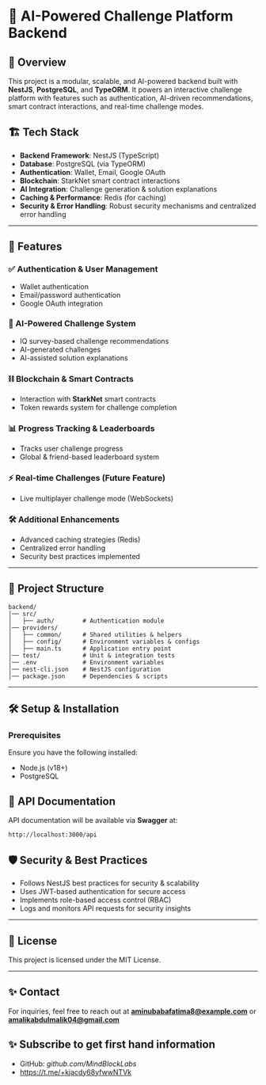 # 🚀 AI-Powered Challenge Platform Backend

## 📌 Overview
This project is a modular, scalable, and AI-powered backend built with **NestJS**, **PostgreSQL**, and **TypeORM**. It powers an interactive challenge platform with features such as authentication, AI-driven recommendations, smart contract interactions, and real-time challenge modes.

## 🏗️ Tech Stack
- **Backend Framework**: NestJS (TypeScript)
- **Database**: PostgreSQL (via TypeORM)
- **Authentication**: Wallet, Email, Google OAuth
- **Blockchain**: StarkNet smart contract interactions
- **AI Integration**: Challenge generation & solution explanations
- **Caching & Performance**: Redis (for caching)
- **Security & Error Handling**: Robust security mechanisms and centralized error handling

---

## 🎯 Features

### ✅ Authentication & User Management
- Wallet authentication
- Email/password authentication
- Google OAuth integration

### 🧠 AI-Powered Challenge System
- IQ survey-based challenge recommendations
- AI-generated challenges
- AI-assisted solution explanations

### ⛓️ Blockchain & Smart Contracts
- Interaction with **StarkNet** smart contracts
- Token rewards system for challenge completion

### 📊 Progress Tracking & Leaderboards
- Tracks user challenge progress
- Global & friend-based leaderboard system

### ⚡ Real-time Challenges (Future Feature)
- Live multiplayer challenge mode (WebSockets)

### 🛠️ Additional Enhancements
- Advanced caching strategies (Redis)
- Centralized error handling
- Security best practices implemented

---

## 📂 Project Structure
```
backend/
│── src/
│   ├── auth/        # Authentication module
│── providers/
│   ├── common/      # Shared utilities & helpers
│   ├── config/      # Environment variables & configs
│   ├── main.ts      # Application entry point
│── test/            # Unit & integration tests
│── .env             # Environment variables
│── nest-cli.json    # NestJS configuration
│── package.json     # Dependencies & scripts
```

---

## 🛠️ Setup & Installation

### Prerequisites
Ensure you have the following installed:
- Node.js (v18+)
- PostgreSQL

## 📌 API Documentation
API documentation will be available via **Swagger** at:
```
http://localhost:3000/api
```

## 🛡️ Security & Best Practices
- Follows NestJS best practices for security & scalability
- Uses JWT-based authentication for secure access
- Implements role-based access control (RBAC)
- Logs and monitors API requests for security insights

---

## 📜 License
This project is licensed under the MIT License.

---

## ✨ Contact
For inquiries, feel free to reach out at **aminubabafatima8@example.com** or **amalikabdulmalik04@gmail.com**

## ✨ Subscribe to get first hand information
- GitHub: *github.com/MindBlockLabs*  
- https://t.me/+kjacdy68yfwwNTVk 